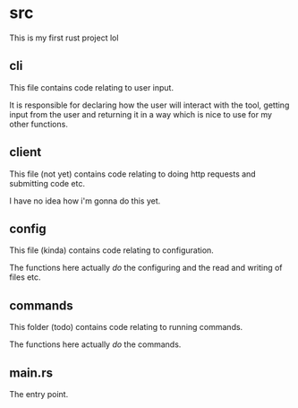 # src
This is my first rust project lol
## cli
This file contains code relating to user input.

It is responsible for declaring how the user will interact with the tool, getting input 
from the user and returning it in a way which is nice to use for my other functions.

## client
This file (not yet) contains code relating to doing http requests and submitting code etc.

I have no idea how i'm gonna do this yet.

## config
This file (kinda) contains code relating to configuration.

The functions here actually _do_ the configuring and the read and writing of files etc.

## commands
This folder (todo) contains code relating to running commands.

The functions here actually _do_ the commands.

## main.rs
The entry point.
